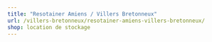 ```yaml
---
title: "Resotainer Amiens / Villers Bretonneux"
url: /villers-bretonneux/resotainer-amiens-villers-bretonneux/
shop: location de stockage
---
```

